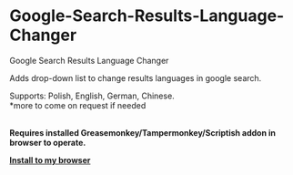 # Google-Search-Results-Language-Changer
Google Search Results Language Changer

Adds drop-down list to change results languages in google search.

Supports: Polish, English, German, Chinese.
<br>*more to come on request if needed

<br><strong>
Requires installed Greasemonkey/Tampermonkey/Scriptish addon in browser to operate.

<p><a href="https://github.com/dwarfdurin/Google-Search-Results-Language-Changer/raw/master/Google_Search_Results_Language_Changer.user.js">Install to my browser</a></p></strong>
<br>
<a href="https://i.imgur.com/Y8J6OVA.png"><img src="https://i.imgur.com/Y8J6OVAm.png" alt="" /></a><br>
<a href="https://i.imgur.com/4fHRnY9.png"><img src="https://i.imgur.com/4fHRnY9m.png" alt="" /></a><br>
<a href="https://i.imgur.com/89jlsjD.png"><img src="https://i.imgur.com/89jlsjDm.png" alt="" /></a>
